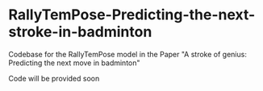 # RallyTemPose-Predicting-the-next-stroke-in-badminton
Codebase for the RallyTemPose model in the Paper "A stroke of genius: Predicting the next move in badminton"

Code will be provided soon
